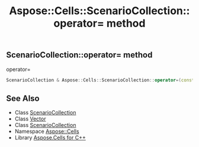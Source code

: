 ﻿---
title: Aspose::Cells::ScenarioCollection::operator= method
linktitle: operator=
second_title: Aspose.Cells for C++ API Reference
description: 'Aspose::Cells::ScenarioCollection::operator= method. operator= in C++.'
type: docs
weight: 300
url: /cpp/aspose.cells/scenariocollection/operator_asm/
---
## ScenarioCollection::operator= method


operator=

```cpp
ScenarioCollection & Aspose::Cells::ScenarioCollection::operator=(const ScenarioCollection &src)
```

## See Also

* Class [ScenarioCollection](../)
* Class [Vector](../../vector/)
* Class [ScenarioCollection](../)
* Namespace [Aspose::Cells](../../)
* Library [Aspose.Cells for C++](../../../)
